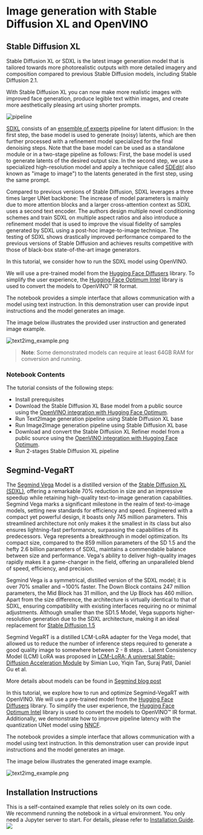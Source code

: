 # Image generation with Stable Diffusion XL and OpenVINO

## Stable Diffusion XL

Stable Diffusion XL or SDXL is the latest image generation model that is tailored towards more photorealistic outputs with more detailed imagery and composition compared to previous Stable Diffusion models, including Stable Diffusion 2.1.

With Stable Diffusion XL you can now make more realistic images with improved face generation, produce legible text within images, and create more aesthetically pleasing art using shorter prompts.

![pipeline](https://huggingface.co/stabilityai/stable-diffusion-xl-base-1.0/resolve/main/pipeline.png)

[SDXL](https://arxiv.org/abs/2307.01952) consists of an [ensemble of experts](https://arxiv.org/abs/2211.01324) pipeline for latent diffusion: In the first step, the base model is used to generate (noisy) latents, which are then further processed with a refinement model specialized for the final denoising steps. Note that the base model can be used as a standalone module or in a two-stage pipeline as follows: First, the base model is used to generate latents of the desired output size. In the second step, we use a specialized high-resolution model and apply a technique called [SDEdit](https://arxiv.org/abs/2108.01073)( also known as "image to image") to the latents generated in the first step, using the same prompt. 

Compared to previous versions of Stable Diffusion, SDXL leverages a three times larger UNet backbone: The increase of model parameters is mainly due to more attention blocks and a larger cross-attention context as SDXL uses a second text encoder. The authors design multiple novel conditioning schemes and train SDXL on multiple aspect ratios and also introduce a refinement model that is used to improve the visual fidelity of samples generated by SDXL using a post-hoc image-to-image technique. The testing of SDXL shows drastically improved performance compared to the previous versions of Stable Diffusion and achieves results competitive with those of black-box state-of-the-art image generators.

In this tutorial, we consider how to run the SDXL model using OpenVINO.

We will use a pre-trained model from the [Hugging Face Diffusers](https://huggingface.co/docs/diffusers/index) library. To simplify the user experience, the [Hugging Face Optimum Intel](https://huggingface.co/docs/optimum/intel/index) library is used to convert the models to OpenVINO™ IR format.

The notebook provides a simple interface that allows communication with a model using text instruction. In this demonstration user can provide input instructions and the model generates an image.

The image below illustrates the provided user instruction and generated image example.

![text2img_example.png](https://user-images.githubusercontent.com/29454499/258652206-2673ab36-0da3-45e3-bb9e-8b5fe0ef7e41.png)

>**Note**: Some demonstrated models can require at least 64GB RAM for conversion and running.

### Notebook Contents

The tutorial consists of the following steps:

- Install prerequisites
- Download the Stable Diffusion XL Base model from a public source using the [OpenVINO integration with Hugging Face Optimum](https://huggingface.co/blog/openvino).
- Run Text2Image generation pipeline using Stable Diffusion XL base
- Run Image2Image generation pipeline using Stable Diffusion XL base
- Download and convert the Stable Diffusion XL Refiner model from a public source using the [OpenVINO integration with Hugging Face Optimum](https://huggingface.co/blog/openvino).
- Run 2-stages Stable Diffusion XL pipeline


## Segmind-VegaRT

The [Segmind Vega](https://huggingface.co/segmind/Segmind-Vega) Model is a distilled version of the [Stable Diffusion XL (SDXL)](https://huggingface.co/stabilityai/stable-diffusion-xl-base-1.0), offering a remarkable 70% reduction in size and an impressive speedup while retaining high-quality text-to-image generation capabilities. Segmind Vega marks a significant milestone in the realm of text-to-image models, setting new standards for efficiency and speed. Engineered with a compact yet powerful design, it boasts only 745 million parameters. This streamlined architecture not only makes it the smallest in its class but also ensures lightning-fast performance, surpassing the capabilities of its predecessors. Vega represents a breakthrough in model optimization. Its compact size, compared to the 859 million parameters of the SD 1.5 and the hefty 2.6 billion parameters of SDXL, maintains a commendable balance between size and performance. Vega's ability to deliver high-quality images rapidly makes it a game-changer in the field, offering an unparalleled blend of speed, efficiency, and precision.

Segmind Vega is a symmetrical, distilled version of the SDXL model; it is over 70% smaller and ~100% faster. The Down Block contains 247 million parameters, the Mid Block has 31 million, and the Up Block has 460 million. Apart from the size difference, the architecture is virtually identical to that of SDXL, ensuring compatibility with existing interfaces requiring no or minimal adjustments. Although smaller than the SD1.5 Model, Vega supports higher-resolution generation due to the SDXL architecture, making it an ideal replacement for [Stable Diffusion 1.5](https://huggingface.co/botp/stable-diffusion-v1-5)

Segmind VegaRT is a distilled LCM-LoRA adapter for the Vega model, that allowed us to reduce the number of inference steps required to generate a good quality image to somewhere between 2 - 8 steps. . Latent Consistency Model (LCM) LoRA was proposed in [LCM-LoRA: A universal Stable-Diffusion Acceleration Module](https://arxiv.org/abs/2311.05556) by Simian Luo, Yiqin Tan, Suraj Patil, Daniel Gu et al.

More details about models can be found in [Segmind blog post](https://blog.segmind.com/segmind-vega/)

In this tutorial, we explore how to run and optimize Segmind-VegaRT with OpenVINO. We will use a pre-trained model from the [Hugging Face Diffusers](https://huggingface.co/docs/diffusers/index) library. To simplify the user experience, the [Hugging Face Optimum Intel](https://huggingface.co/docs/optimum/intel/index) library is used to convert the models to OpenVINO™ IR format. Additionally, we demonstrate how to improve pipeline latency with the quantization UNet model using [NNCF](https://github.com/openvinotoolkit/nncf).

The notebook provides a simple interface that allows communication with a model using text instruction. In this demonstration user can provide input instructions and the model generates an image.

The image below illustrates the generated image example.

![text2img_example.png](https://github.com/openvinotoolkit/openvino_notebooks/assets/29454499/66bfe823-01c8-4749-a8aa-419a1d78a070)

## Installation Instructions

This is a self-contained example that relies solely on its own code.</br>
We recommend  running the notebook in a virtual environment. You only need a Jupyter server to start.
For details, please refer to [Installation Guide](../../README.md).
<img referrerpolicy="no-referrer-when-downgrade" src="https://static.scarf.sh/a.png?x-pxid=5b5a4db0-7875-4bfb-bdbd-01698b5b1a77&file=notebooks/stable-diffusion-xl/README.md" />
